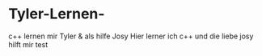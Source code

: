 # Tyler-Lernen-
c++ lernen mir Tyler &amp; als hilfe Josy 
Hier lerner ich c++ und die liebe josy hilft mir 
test

